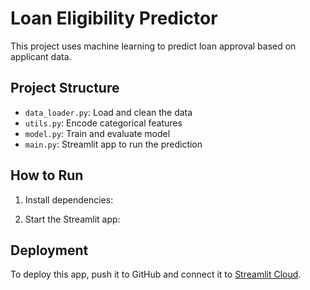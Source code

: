 # Loan Eligibility Predictor

This project uses machine learning to predict loan approval based on applicant data.

## Project Structure

- `data_loader.py`: Load and clean the data
- `utils.py`: Encode categorical features
- `model.py`: Train and evaluate model
- `main.py`: Streamlit app to run the prediction

## How to Run

1. Install dependencies:



2. Start the Streamlit app:



## Deployment

To deploy this app, push it to GitHub and connect it to [Streamlit Cloud](https://streamlit.io/cloud).
